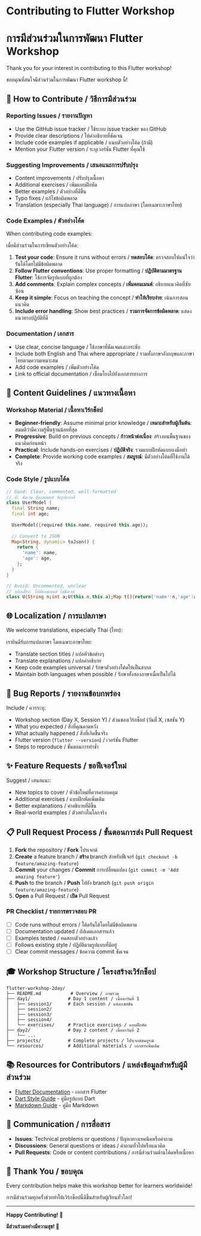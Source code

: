 # Contributing to Flutter Workshop
# การมีส่วนร่วมในการพัฒนา Flutter Workshop

Thank you for your interest in contributing to this Flutter workshop!

ขอบคุณที่สนใจมีส่วนร่วมในการพัฒนา Flutter workshop นี้!

## 🤝 How to Contribute / วิธีการมีส่วนร่วม

### Reporting Issues / รายงานปัญหา

- Use the GitHub issue tracker / ใช้ระบบ issue tracker ของ GitHub
- Provide clear descriptions / ให้คำอธิบายที่ชัดเจน
- Include code examples if applicable / แนบตัวอย่างโค้ด (ถ้ามี)
- Mention your Flutter version / ระบุเวอร์ชัน Flutter ที่คุณใช้

### Suggesting Improvements / เสนอแนะการปรับปรุง

- Content improvements / ปรับปรุงเนื้อหา
- Additional exercises / เพิ่มแบบฝึกหัด
- Better examples / ตัวอย่างที่ดีขึ้น
- Typo fixes / แก้ไขข้อผิดพลาด
- Translation (especially Thai language) / การแปลภาษา (โดยเฉพาะภาษาไทย)

### Code Examples / ตัวอย่างโค้ด

When contributing code examples:

เมื่อมีส่วนร่วมในการเขียนตัวอย่างโค้ด:

1. **Test your code**: Ensure it runs without errors / **ทดสอบโค้ด**: ตรวจสอบให้แน่ใจว่ารันได้โดยไม่มีข้อผิดพลาด
2. **Follow Flutter conventions**: Use proper formatting / **ปฏิบัติตามมาตรฐาน Flutter**: ใช้การจัดรูปแบบที่ถูกต้อง
3. **Add comments**: Explain complex concepts / **เพิ่มคอมเมนต์**: อธิบายแนวคิดที่ซับซ้อน
4. **Keep it simple**: Focus on teaching the concept / **ทำให้เรียบง่าย**: เน้นการสอนแนวคิด
5. **Include error handling**: Show best practices / **รวมการจัดการข้อผิดพลาด**: แสดงแนวทางปฏิบัติที่ดี

### Documentation / เอกสาร

- Use clear, concise language / ใช้ภาษาที่ชัดเจนและกระชับ
- Include both English and Thai where appropriate / รวมทั้งภาษาอังกฤษและภาษาไทยตามความเหมาะสม
- Add code examples / เพิ่มตัวอย่างโค้ด
- Link to official documentation / เชื่อมโยงไปยังเอกสารทางการ

## 📝 Content Guidelines / แนวทางเนื้อหา

### Workshop Material / เนื้อหาเวิร์กช็อป

- **Beginner-friendly**: Assume minimal prior knowledge / **เหมาะสำหรับผู้เริ่มต้น**: สมมติว่ามีความรู้พื้นฐานน้อยที่สุด
- **Progressive**: Build on previous concepts / **ก้าวหน้าต่อเนื่อง**: สร้างบนพื้นฐานของแนวคิดก่อนหน้า
- **Practical**: Include hands-on exercises / **ปฏิบัติจริง**: รวมแบบฝึกหัดแบบลงมือทำ
- **Complete**: Provide working code examples / **สมบูรณ์**: มีตัวอย่างโค้ดที่ใช้งานได้จริง

### Code Style / รูปแบบโค้ด

```dart
// Good: Clear, commented, well-formatted
// ดี: ชัดเจน มีคอมเมนต์ จัดรูปแบบดี
class UserModel {
  final String name;
  final int age;
  
  UserModel({required this.name, required this.age});
  
  // Convert to JSON
  Map<String, dynamic> toJson() {
    return {
      'name': name,
      'age': age,
    };
  }
}

// Avoid: Uncommented, unclear
// หลีกเลี่ยง: ไม่มีคอมเมนต์ ไม่ชัดเจน
class U{String n;int a;U(this.n,this.a);Map t(){return{'name':n,'age':a};}}
```

## 🌐 Localization / การแปลภาษา

We welcome translations, especially Thai (ไทย):

เรายินดีรับการแปลภาษา โดยเฉพาะภาษาไทย:

- Translate section titles / แปลหัวข้อต่างๆ
- Translate explanations / แปลคำอธิบาย
- Keep code examples universal / รักษาตัวอย่างโค้ดให้เป็นสากล
- Maintain both languages when possible / รักษาทั้งสองภาษาเมื่อเป็นไปได้

## 🐛 Bug Reports / รายงานข้อบกพร่อง

Include / ควรระบุ:
- Workshop section (Day X, Session Y) / ส่วนของเวิร์กช็อป (วันที่ X, เซสชัน Y)
- What you expected / สิ่งที่คุณคาดหวัง
- What actually happened / สิ่งที่เกิดขึ้นจริง
- Flutter version (`flutter --version`) / เวอร์ชัน Flutter
- Steps to reproduce / ขั้นตอนการทำซ้ำ

## ✨ Feature Requests / ขอฟีเจอร์ใหม่

Suggest / เสนอแนะ:
- New topics to cover / หัวข้อใหม่ที่ควรครอบคลุม
- Additional exercises / แบบฝึกหัดเพิ่มเติม
- Better explanations / คำอธิบายที่ดีขึ้น
- Real-world examples / ตัวอย่างในโลกจริง

## 📋 Pull Request Process / ขั้นตอนการส่ง Pull Request

1. **Fork** the repository / **Fork** โปรเจกต์
2. **Create** a feature branch / **สร้าง** branch สำหรับฟีเจอร์ (`git checkout -b feature/amazing-feature`)
3. **Commit** your changes / **Commit** การเปลี่ยนแปลง (`git commit -m 'Add amazing feature'`)
4. **Push** to the branch / **Push** ไปยัง branch (`git push origin feature/amazing-feature`)
5. **Open** a Pull Request / **เปิด** Pull Request

### PR Checklist / รายการตรวจสอบ PR

- [ ] Code runs without errors / โค้ดรันได้โดยไม่มีข้อผิดพลาด
- [ ] Documentation updated / อัปเดตเอกสารแล้ว
- [ ] Examples tested / ทดสอบตัวอย่างแล้ว
- [ ] Follows existing style / ปฏิบัติตามรูปแบบที่มีอยู่
- [ ] Clear commit messages / ข้อความ commit ชัดเจน

## 🎓 Workshop Structure / โครงสร้างเวิร์กช็อป

```
flutter-workshop-2day/
├── README.md           # Overview / ภาพรวม
├── day1/              # Day 1 content / เนื้อหาวันที่ 1
│   ├── session1/      # Each session / แต่ละเซสชัน
│   ├── session2/
│   ├── session3/
│   ├── session4/
│   └── exercises/     # Practice exercises / แบบฝึกหัด
├── day2/              # Day 2 content / เนื้อหาวันที่ 2
│   └── ...
├── projects/          # Complete projects / โปรเจกต์สมบูรณ์
└── resources/         # Additional materials / เอกสารเพิ่มเติม
```

## 📚 Resources for Contributors / แหล่งข้อมูลสำหรับผู้มีส่วนร่วม

- [Flutter Documentation](https://docs.flutter.dev/) - เอกสาร Flutter
- [Dart Style Guide](https://dart.dev/guides/language/effective-dart/style) - คู่มือรูปแบบ Dart
- [Markdown Guide](https://www.markdownguide.org/) - คู่มือ Markdown

## 💬 Communication / การสื่อสาร

- **Issues**: Technical problems or questions / ปัญหาทางเทคนิคหรือคำถาม
- **Discussions**: General questions or ideas / คำถามทั่วไปหรือแนวคิด
- **Pull Requests**: Code or content contributions / การมีส่วนร่วมด้านโค้ดหรือเนื้อหา

## 🙏 Thank You / ขอบคุณ

Every contribution helps make this workshop better for learners worldwide!

การมีส่วนร่วมทุกครั้งช่วยทำให้เวิร์กช็อปนี้ดีขึ้นสำหรับผู้เรียนทั่วโลก!

---

**Happy Contributing! 🚀**

**มีส่วนร่วมอย่างมีความสุข! 🚀**
